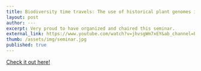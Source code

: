 ```yaml
---
title: Biodiversity time travels: The use of historical plant genomes in biodiversity research
layout: post
author: ---
excerpt: Very proud to have organized and chaired this seminar.
external_link: https://www.youtube.com/watch?v=jhvsgWm7xEY&ab_channel=PlantID
thumb: /assets/img/seminar.jpg
published: true
---
```


[Check it out here!](https://www.youtube.com/watch?v=jhvsgWm7xEY&ab_channel=PlantID)